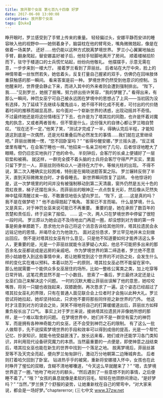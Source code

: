 ```yaml
---
title: 放开那个女巫 第七百九十四章 好梦
date: 2017-06-08 13:00:08
categories: 放开那个女巫
tags: [Duke]
---
```


睁开眼时，罗兰感受到了手臂上传来的重量。
轻轻偏过头，安娜平静而安详的睡容映入他的视野中——她侧着身子，脑袋枕在他的臂弯处，嘴角微微翘起，像是在做着一场美梦。
还好……他仍能以这种方式脱离梦境世界。
罗兰小心翼翼地抽出手臂，翻身爬起，替安娜盖好被子后，他轻手轻脚地离开了房间。
顺着楼梯拾阶而下，驻守于楼道口的士兵慌忙站起，纷纷向他敬礼。
他摆摆手，示意无需在意，一步步来到一楼大厅。
接着罗兰看到了菲丽丝。
后者站在大厅中央，脸上的神情带着一丝怅然若失，她低着头，反复打量自己握紧的双手，仿佛仍在回味肢体重获触感的那一瞬间。
看来答案是前一种。
梦境世界仍然受到他意识的控制。
当他醒来时，世界便会静止下来，而进入其中的外来者则会遭到强制排出。
“陛下，我……”见到罗兰，她抿了抿嘴，努力挤出些许笑容，“我的梦醒了。”
看得出来，有那么一瞬间，神罚女巫宁可自己被永远困在梦境中的思想占了上风——当初因为没有选择，为了延续下去继续与魔鬼战斗，她不得不转化成不死者，可付出的代价随着时间的推移而越显高昂，如今面对一个崭新世界的诱惑，出现动摇并不奇怪。
不过最终她还是将这份情绪压了下去，也许是为了塔其拉的同胞，也许是怀着对魔鬼的执念，又或者两者皆有，但不管是什么，这份强大的自律心都让罗兰暗自赞叹。
“现在还不一定，”他笑了笑，“测试才完成了一半，得确认完后半程，才能知道这到底是一次偶然，还是光柱重叠后所必然发生的事情……我们就在这里继续吧。”
菲丽丝微微一愣，“您不回卧室吗？”
“省得吵醒安娜，”罗兰摇头道，“反正城堡里有暖气，在会客厅睡也一样。”他招来一名亲卫吩咐了几句，后者惊讶地瞪大了眼睛，但仍旧忠实地执行了他的命令。
半刻钟后，会客厅的长桌上便铺好了一层软垫和被褥。
就这样，一群完全摸不着头脑的士兵将会客厅守得严严实实，里面只留下罗兰一人，菲丽丝则待和众人一道待在大厅中，等候光柱的出现。
不得不说，第二次入睡确实比较困难，特别是在揭晓谜题答案之际。
罗兰辗转反侧了半天，直到天际微微发白时，才昏昏睡去。
新世界瞬间恢复了运转。
令他惊讶的是，这一次梦境里的时间并没有被强制移动到第二天清晨，窗外仍然是五光十色的霓虹夜景，梯子还摆在床头，而菲丽丝的眼神正一点点恢复光彩，然后像从茫然失神中猛得清醒过来一般，不敢置信地低头望向罗兰。
“陛下，这……这是真的吗？我不是在做梦吧？”
他不由得翘起了嘴角。
答案已不言而喻。
什么是梦境，什么又是真实，对于神罚女巫来说可能已不再重要。
重要的是，她在承担了数百年的苦楚和责任后，终于迎来了报偿。
……
这一次，两人只在梦境世界中停留了很短一段时间。
罗兰原以为她会迫不及待地出门再逛一圈，却没想到对方做的第一件事是俯身单膝跪下，恳求他允许自己将这个消息告诉给其他同伴，塔其拉遗民会永远铭记他的恩情，并竭尽全力为他效力。
面对这份恳求，罗兰罕见地并未立刻做出回应。
倒不是对塔其拉女巫有什么意见，只是他不知道要如何才能养活这么多人，更重要的是，光是一个菲丽丝就能令洁萝疑心大起，他总不可能把多出来的那百余名女巫都说成是远房的亲戚吧。
作为梦境世界的第二缔造者，罗兰绝不愿意把小姑娘卷入到这些事情中来，若让她察觉到这个世界的不对劲之处，会发生什么样的变化实在难以预料。本着以防万一的原则，塔其拉女巫必然不能留在家中。
那么他就需要一个能供众多女巫居住的场所，比如一整栋公寓类之类，加上吃穿等日常开销，这笔花费显然不是一个小数目。
思索了一番后，罗兰最终决定还是让女巫们自己来解决这个问题。
一时的沉默大概让菲丽丝误解了他的意思，她咬咬嘴唇，将另一只腿也收拢起来，双膝跪倒，再次恳求了一遍。这个姿态已经超过了塔其拉女巫礼的界限，只有在普通人面见联合会上位者时才会施以此种大礼。罗兰尝试将她拉起，她却坚持如此，只求他不要将那些同伴拒之新世界的门外。
他这时才注意到对方的误会之处，哭笑不得地将自己的打算缓缓道出后，菲丽丝方如释重负般长出了口气。
事实上对于罗兰来说，接纳塔其拉遗民并非像她所想的那样，是一个难以取舍的问题。
在梦境世界中，她们并不是一群空有蛮力的神罚军，而是拥有各种神奇能力的女巫，还不会受到神罚之石的限制。
有了这么一批人做帮手，先不说探索梦境世界的手段和效率可以得到成倍的提高，光是一个帮忙记忆、抄录知识，就能令他受益匪浅了。放长远来看，她们或许还能学习各门类知识，并利用现代设备研究魔力的本质。当然最重要的一点便是，即使神意之战结束后，塔其拉女巫也能在新生的世界中找到一个落足之地。
脱离梦境后，菲丽丝甚至等不及天完全亮起，便向罗兰匆匆辞行，激动万分地朝第二边陲城奔去。
后者则打着哈欠回到了卧室。
钻进热乎乎的被窝，重新将安娜搂入怀中，女孩也在此时睁开了惺忪的双眼，含糊不清地嘟囔道，“今天这么早就醒来了？”
“嗯，去梦境世界逛了一圈，”他吻了吻对方的额头，“然后遇到了一些意想不到的事情，之后便睡不着了。”
“哦？”女孩的鼻息就像是柔软的羽毛，轻轻在他颈脖间滑动，“是好梦吗？”
“当然，”罗兰换了个舒服的姿势，让她重新枕在自己的臂弯中，“对大家来说，都会是一场好梦。”chaptererror;
(三七中文 www.37zw.net